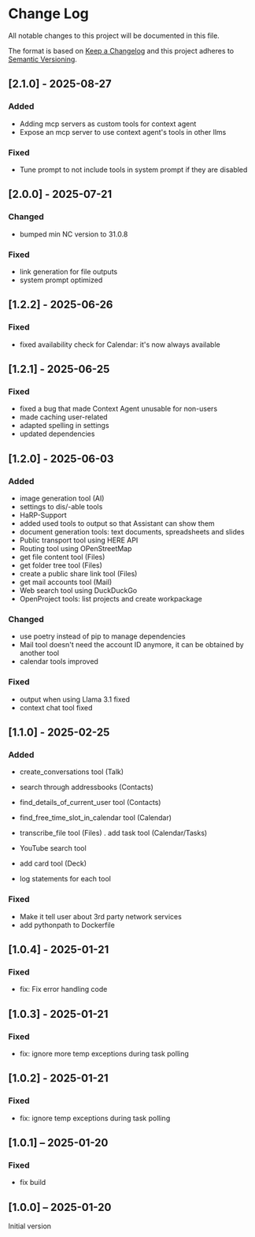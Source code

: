 <!--
  - SPDX-FileCopyrightText: 2024 Nextcloud GmbH and Nextcloud contributors
  - SPDX-License-Identifier: AGPL-3.0-or-later
-->
# Change Log
All notable changes to this project will be documented in this file.

The format is based on [Keep a Changelog](http://keepachangelog.com/)
and this project adheres to [Semantic Versioning](http://semver.org/).

## [2.1.0] - 2025-08-27

### Added
- Adding mcp servers as custom tools for context agent
- Expose an mcp server to use context agent's tools in other llms

### Fixed
- Tune prompt to not include tools in system prompt if they are disabled

## [2.0.0] - 2025-07-21

### Changed
- bumped min NC version to 31.0.8

### Fixed
- link generation for file outputs
- system prompt optimized

## [1.2.2] - 2025-06-26

### Fixed 
- fixed availability check for Calendar: it's now always available

## [1.2.1] - 2025-06-25

### Fixed
- fixed a bug that made Context Agent unusable for non-users
- made caching user-related
- adapted spelling in settings
- updated dependencies

## [1.2.0] - 2025-06-03

### Added
- image generation tool (AI)
- settings to dis/-able tools
- HaRP-Support
- added used tools to output so that Assistant can show them
- document generation tools: text documents, spreadsheets and slides
- Public transport tool using HERE API 
- Routing tool using OPenStreetMap
- get file content tool (Files)
- get folder tree tool (Files)
- create a public share link tool (Files)
- get mail accounts tool (Mail)
- Web search tool using DuckDuckGo
- OpenProject tools: list projects and create workpackage

### Changed
- use poetry instead of pip to manage dependencies
- Mail tool doesn't need the account ID anymore, it can be obtained by another tool
- calendar tools improved

### Fixed
- output when using Llama 3.1 fixed
- context chat tool fixed


## [1.1.0] - 2025-02-25

### Added
- create_conversations tool (Talk)
- search through addressbooks (Contacts)
- find_details_of_current_user tool (Contacts)
- find_free_time_slot_in_calendar tool (Calendar)
- transcribe_file tool (Files)
. add task tool (Calendar/Tasks)
- YouTube search tool
- add card tool (Deck)

- log statements for each tool

### Fixed
- Make it tell user about 3rd party network services
- add pythonpath to Dockerfile

## [1.0.4] - 2025-01-21

### Fixed

- fix: Fix error handling code

## [1.0.3] - 2025-01-21

### Fixed

- fix: ignore more temp exceptions during task polling


## [1.0.2] - 2025-01-21

### Fixed

 - fix: ignore temp exceptions during task polling

## [1.0.1] – 2025-01-20

### Fixed

- fix build

## [1.0.0] – 2025-01-20

Initial version

